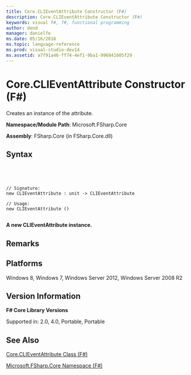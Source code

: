 ```yaml
---
title: Core.CLIEventAttribute Constructor (F#)
description: Core.CLIEventAttribute Constructor (F#)
keywords: visual f#, f#, functional programming
author: dend
manager: danielfe
ms.date: 05/16/2016
ms.topic: language-reference
ms.prod: visual-studio-dev14
ms.assetid: a7f91a46-ff74-4ef1-9ba1-996841605f29 
---
```


# Core.CLIEventAttribute Constructor (F#)

Creates an instance of the attribute.

**Namespace/Module Path**: Microsoft.FSharp.Core

**Assembly**: FSharp.Core (in FSharp.Core.dll)


## Syntax



```




// Signature:
new CLIEventAttribute : unit -> CLIEventAttribute

// Usage:
new CLIEventAttribute ()


```




**A new CLIEventAttribute instance.**
## Remarks

## Platforms
Windows 8, Windows 7, Windows Server 2012, Windows Server 2008 R2


## Version Information
**F# Core Library Versions**

Supported in: 2.0, 4.0, Portable, Portable




## See Also
[Core.CLIEventAttribute Class &#40;F&#35;&#41;](Core.CLIEventAttribute-Class-%5BFSharp%5D.md)

[Microsoft.FSharp.Core Namespace &#40;F&#35;&#41;](Microsoft.FSharp.Core-Namespace-%5BFSharp%5D.md)

